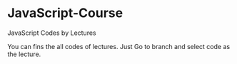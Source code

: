# JavaScript-Course
JavaScript Codes by Lectures

You can fins the all codes of lectures. Just Go to branch and select code as the lecture.
